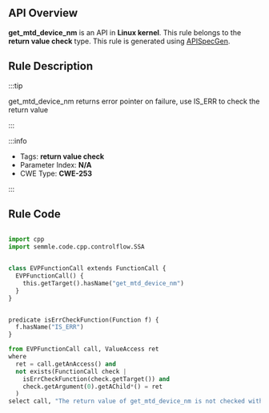 ---
---


## API Overview
**get_mtd_device_nm** is an API in **Linux kernel**. This rule belongs to the **return value check** type. This rule is generated using [APISpecGen](../../tools/APISpecGen).
## Rule Description

:::tip

get_mtd_device_nm returns error pointer on failure, use IS_ERR to check the return value

:::

:::info

- Tags: **return value check**
- Parameter Index: **N/A**
- CWE Type: **CWE-253**

:::

## Rule Code
```python

import cpp
import semmle.code.cpp.controlflow.SSA


class EVPFunctionCall extends FunctionCall {
  EVPFunctionCall() {
    this.getTarget().hasName("get_mtd_device_nm")
  }
}


predicate isErrCheckFunction(Function f) {
  f.hasName("IS_ERR") 
}

from EVPFunctionCall call, ValueAccess ret
where
  ret = call.getAnAccess() and
  not exists(FunctionCall check |
    isErrCheckFunction(check.getTarget()) and
    check.getArgument(0).getAChild*() = ret
  )
select call, "The return value of get_mtd_device_nm is not checked with IS_ERR."
    
```